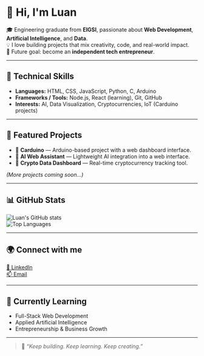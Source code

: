 # 👋 Hi, I'm Luan

🎓 Engineering graduate from **EIGSI**, passionate about **Web Development**, **Artificial Intelligence**, and **Data**.  
💡 I love building projects that mix creativity, code, and real-world impact.  
🚀 Future goal: become an **independent tech entrepreneur**.

---

## 🧠 Technical Skills

- **Languages:** HTML, CSS, JavaScript, Python, C, Arduino 
- **Frameworks / Tools:** Node.js, React (learning), Git, GitHub  
- **Interests:** AI, Data Visualization, Cryptocurrencies, IoT (Carduino projects)  

---

## 💼 Featured Projects

- 🔹 **Carduino** — Arduino-based project with a web dashboard interface.  
- 🔹 **AI Web Assistant** — Lightweight AI integration into a web interface.  
- 🔹 **Crypto Data Dashboard** — Real-time cryptocurrency tracking tool.  

*(More projects coming soon...)*

---

## 📊 GitHub Stats

![Luan's GitHub stats](https://github-readme-stats.vercel.app/api?username=luanlabs&show_icons=true&theme=tokyonight)  
![Top Languages](https://github-readme-stats.vercel.app/api/top-langs/?username=luanlabs&layout=compact&theme=tokyonight)

---

## 🌍 Connect with me

[💼 LinkedIn](https://www.linkedin.com/in/luan-caillavet)  
[📫 Email](mailto:luan.caillavet.25@eigsi.fr)

---

## 🚧 Currently Learning

- Full-Stack Web Development  
- Applied Artificial Intelligence  
- Entrepreneurship & Business Growth  

---

> 💬 *“Keep building. Keep learning. Keep creating.”*
